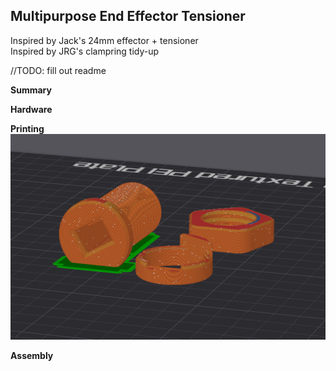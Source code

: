 

## Multipurpose End Effector Tensioner


Inspired by Jack's 24mm effector + tensioner  
Inspired by JRG's clampring tidy-up

//TODO: fill out readme

**Summary**  


**Hardware**  


**Printing**  
 ![](images/Print.png)

**Assembly**  
